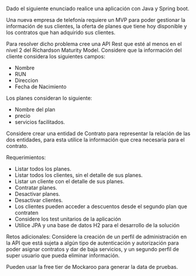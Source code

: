 Dado el siguiente enunciado realice una aplicación con Java y Spring boot.

Una nueva empresa de telefonía requiere un MVP para poder gestionar la información de sus clientes,
la oferta de planes que tiene hoy disponible y los contratos que han adquirido sus clientes.

Para resolver dicho problema cree una API Rest que esté al menos en el nivel 2 del Richardson Maturity Model.
Considere que la información del cliente considera los siguientes campos:
 * Nombre
 * RUN
 * Direccion 
 * Fecha de Nacimiento
   
Los planes consideran lo siguiente:
 * Nombre del plan
 * precio 
 * servicios facilitados.
  
Considere crear una entidad de Contrato para representar la relación de las dos entidades,
para esta utilice la información que crea necesaria para el contrato.

Requerimientos:
  * Listar todos los planes.
  * Listar todos los clientes, sin el detalle de sus planes.
  * Listar un cliente con el detalle de sus planes.
  * Contratar planes.
  * Desactivar planes.
  * Desactivar clientes.
  * Los clientes pueden acceder a descuentos desde el segundo plan que contraten 
  * Considere los test unitarios de la aplicación 
  * Utilice JPA y una base de datos H2 para el desarrollo de la solución
   
Retos adicionales:
Considere la creación de un perfil de administración en la API que está sujeta a algún tipo de autenticación y autorización 
para poder asignar contratos y dar de baja servicios, y un segundo perfil de super usuario que pueda eliminar información.

Pueden usar la free tier de Mockaroo para generar la data de pruebas.






























